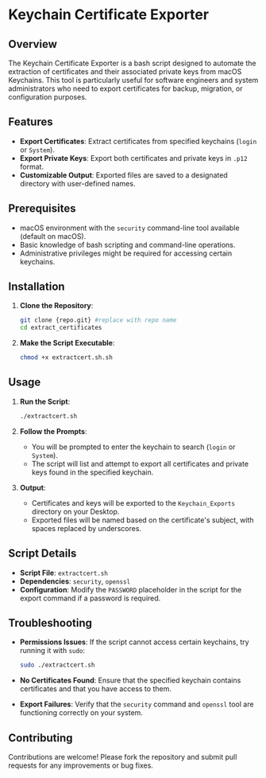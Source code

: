 # Keychain Certificate Exporter

## Overview

The Keychain Certificate Exporter is a bash script designed to automate the extraction of certificates and their associated private keys from macOS Keychains. This tool is particularly useful for software engineers and system administrators who need to export certificates for backup, migration, or configuration purposes.

## Features

- **Export Certificates**: Extract certificates from specified keychains (`login` or `System`).
- **Export Private Keys**: Export both certificates and private keys in `.p12` format.
- **Customizable Output**: Exported files are saved to a designated directory with user-defined names.

## Prerequisites

- macOS environment with the `security` command-line tool available (default on macOS).
- Basic knowledge of bash scripting and command-line operations.
- Administrative privileges might be required for accessing certain keychains.

## Installation

1. **Clone the Repository**:
   ```bash
   git clone {repo.git} #replace with repo name
   cd extract_certificates

2. **Make the Script Executable**:

   ```bash
   chmod +x extractcert.sh.sh
   ```

## Usage

1. **Run the Script**:

   ```bash
   ./extractcert.sh
   ```

2. **Follow the Prompts**:

   - You will be prompted to enter the keychain to search (`login` or `System`).
   - The script will list and attempt to export all certificates and private keys found in the specified keychain.

3. **Output**:

   - Certificates and keys will be exported to the `Keychain_Exports` directory on your Desktop.
   - Exported files will be named based on the certificate's subject, with spaces replaced by underscores.

## Script Details

- **Script File**: `extractcert.sh`
- **Dependencies**: `security`, `openssl`
- **Configuration**: Modify the `PASSWORD` placeholder in the script for the export command if a password is required.

## Troubleshooting

- **Permissions Issues**: If the script cannot access certain keychains, try running it with `sudo`:

  ```bash
  sudo ./extractcert.sh
  ```

- **No Certificates Found**: Ensure that the specified keychain contains certificates and that you have access to them.

- **Export Failures**: Verify that the `security` command and `openssl` tool are functioning correctly on your system.

## Contributing

Contributions are welcome! Please fork the repository and submit pull requests for any improvements or bug fixes.